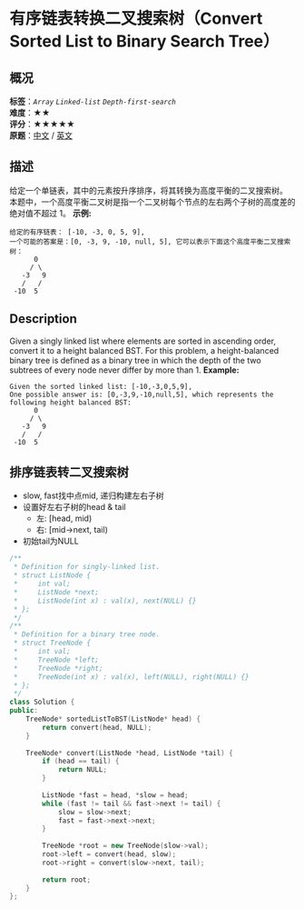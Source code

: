 # 有序链表转换二叉搜索树（Convert Sorted List to Binary Search Tree）
## 概况
**标签**：*`Array`*  *`Linked-list`*  *`Depth-first-search`*<br>
**难度**：★★<br>
**评分**：★★★★★<br>
**原题**：[中文](https://leetcode-cn.com/problems/convert-sorted-list-to-binary-search-tree) / [英文](https://leetcode.com/problems/convert-sorted-list-to-binary-search-tree)
## 描述
给定一个单链表，其中的元素按升序排序，将其转换为高度平衡的二叉搜索树。
本题中，一个高度平衡二叉树是指一个二叉树每个节点的左右两个子树的高度差的绝对值不超过 1。
**示例:**
```
给定的有序链表： [-10, -3, 0, 5, 9],
一个可能的答案是：[0, -3, 9, -10, null, 5], 它可以表示下面这个高度平衡二叉搜索树：
      0
     / \
   -3   9
   /   /
 -10  5
```
## Description
Given a singly linked list where elements are sorted in ascending order, convert it to a height balanced BST.
For this problem, a height-balanced binary tree is defined as a binary tree in which the depth of the two subtrees of every node never differ by more than 1.
**Example:**
```
Given the sorted linked list: [-10,-3,0,5,9],
One possible answer is: [0,-3,9,-10,null,5], which represents the following height balanced BST:
      0
     / \
   -3   9
   /   /
 -10  5
```
## 排序链表转二叉搜索树
- slow, fast找中点mid, 递归构建左右子树
- 设置好左右子树的head & tail
    - 左: [head, mid)
    - 右: [mid->next, tail)
- 初始tail为NULL
```c++
/**
 * Definition for singly-linked list.
 * struct ListNode {
 *     int val;
 *     ListNode *next;
 *     ListNode(int x) : val(x), next(NULL) {}
 * };
 */
/**
 * Definition for a binary tree node.
 * struct TreeNode {
 *     int val;
 *     TreeNode *left;
 *     TreeNode *right;
 *     TreeNode(int x) : val(x), left(NULL), right(NULL) {}
 * };
 */
class Solution {
public:
    TreeNode* sortedListToBST(ListNode* head) {
        return convert(head, NULL);
    }
    
    TreeNode* convert(ListNode *head, ListNode *tail) {
        if (head == tail) {
            return NULL;
        }
        
        ListNode *fast = head, *slow = head;
        while (fast != tail && fast->next != tail) {
            slow = slow->next;
            fast = fast->next->next;
        }
        
        TreeNode *root = new TreeNode(slow->val);
        root->left = convert(head, slow);
        root->right = convert(slow->next, tail);
        
        return root;
    }
};
```
